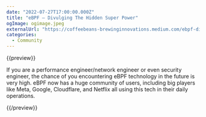 ```yaml
---
date: "2022-07-27T17:00:00.000Z"
title: "eBPF — Divulging The Hidden Super Power"
ogImage: ogimage.jpeg
externalUrl: "https://coffeebeans-brewinginnovations.medium.com/ebpf-divulging-the-hidden-super-power-181f96291ef7"
categories:
  - Community
---
```


{{preview}}

If you are a performance engineer/network engineer or even security engineer, the chance of you encountering eBPF technology in the future is very high. eBPF now has a huge community of users, including big players like Meta, Google, Cloudflare, and Netflix all using this tech in their daily operations.

{{/preview}}
